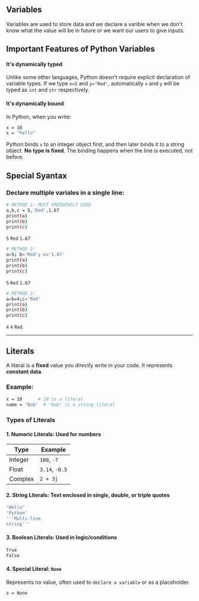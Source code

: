 ## Variables
Variables are used to store data and we declare a varible when we don't know what the value will be in future or we want our users to give inputs.

## Important Features of Python Variables

#### **It's dynamically typed**
Unlike some other languages, Python doesn't require explicit declaration of variable types. If we type `x=5` and `y='Red'`, automatically `x` and `y` will be typed as `int` and `str` respectively.

#### **It's dynamically bound**
In Python, when you write:
```bash
x = 10
x = "hello"
```
Python binds `x` to an integer object first, and then later binds it to a string object. **No type is fixed**. The binding happens when the line is executed, not before.

## **Special Syantax**
### Declare multiple variales in a single line:
```bash
# METHOD 1: MOST FREQUENTLY USED
a,b,c = 5,'Red',1.67
print(a)
print(b)
print(c)
```
`5`
`Red`
`1.67`

```bash
# METHOD 2:
a=5; b='Red'; c='1.67'
print(a)
print(b)
print(c)
```
`5`
`Red`
`1.67`

```bash
# METHOD 3:
a=b=4;c='Red'
print(a)
print(b)
print(c)
```
`4`
`4`
`Red`

---

## Literals
A literal is a **fixed** value you directly write in your code. It represents **constant data**.

### Example:
```bash
x = 10      # 10 is a literal
name = "Bob"  # "Bob" is a string literal
```
### Types of Literals
#### **1. Numeric Literals:** Used for numbers
| Type    | Example        |
| ------- | -------------- |
| Integer | `100`, `-7`    |
| Float   | `3.14`, `-0.5` |
| Complex | `2 + 3j`       |

#### **2. String Literals:** Text enclosed in single, double, or triple quotes
```bash
"Hello"
'Python'
'''Multi-line
string'''
```
#### **3. Boolean Literals:** Used in logic/conditions
```bash
True
False
```
#### **4. Special Literal:** `None`
Represents no value, often used to `declare a variable` or as a placeholder.
```bash
x = None
```





